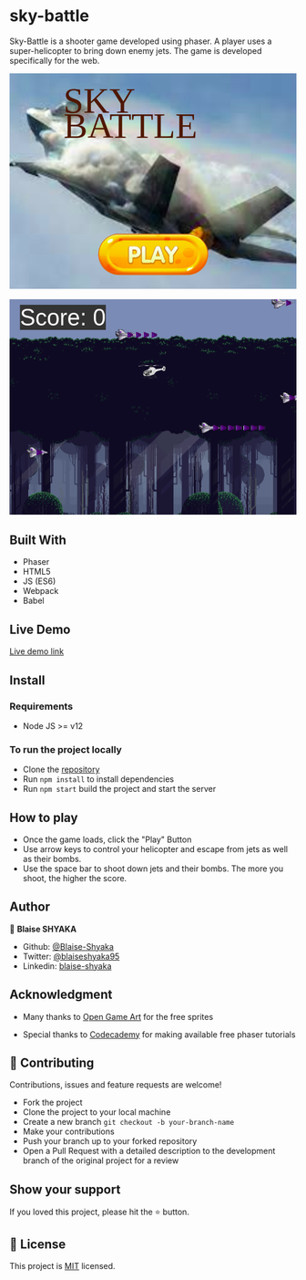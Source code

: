 # sky-battle

Sky-Battle is a shooter game developed using phaser. A player uses a super-helicopter to bring down enemy jets. The game is developed specifically for the web.

![Homepage Screenshot](./assets/game-homepage-screenshot.png)

![Main Scene Screenshot](./assets/game-main-scene.png)

## Built With 

- Phaser
- HTML5
- JS (ES6)
- Webpack
- Babel

## Live Demo

[Live demo link](https://blaise-shyaka.github.io/sky-battle/)

## Install
### Requirements

- Node JS >= v12

### To run the project locally

- Clone the [repository](https://github.com/Blaise-Shyaka/sky-battle)
- Run `npm install` to install dependencies
- Run `npm start` build the project and start the server 

## How to play 

- Once the game loads, click the "Play" Button
- Use arrow keys to control your helicopter and escape from jets as well as their bombs.
- Use the space bar to shoot down jets and their bombs. The more you shoot, the higher the score.

## Author

👤 **Blaise SHYAKA**

- Github: [@Blaise-Shyaka](https://github.com/Blaise-Shyaka)
- Twitter: [@blaiseshyaka95](https://twitter.com/blaiseshyaka95)
- Linkedin: [blaise-shyaka](https://www.linkedin.com/in/blaise-pascal-shyaka)


## Acknowledgment

- Many thanks to [Open Game Art](https://opengameart.org/) for the free sprites

- Special thanks to [Codecademy](https://codecademy.com/) for making available free phaser tutorials  

## 🤝 Contributing

Contributions, issues and feature requests are welcome! 

- Fork the project
- Clone the project to your local machine
- Create a new branch  `git checkout -b your-branch-name`
- Make your contributions
- Push your branch up to your forked repository
- Open a Pull Request with a detailed description to the development branch of the original project for a review

## Show your support

If you loved this project, please hit the ⭐️ button.

## 📝 License

This project is [MIT](./LICENSE) licensed.